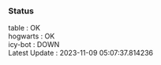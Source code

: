 ### Status


table : OK  
hogwarts : OK  
icy-bot : DOWN  
Latest Update : 2023-11-09 05:07:37.814236
